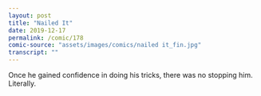 ```yaml
---
layout: post
title: "Nailed It"
date: 2019-12-17
permalink: /comic/178
comic-source: "assets/images/comics/nailed it_fin.jpg"
transcript: ""
---
```


Once he gained confidence in doing his tricks, there was no stopping him. Literally.
